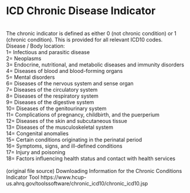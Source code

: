 <h1> <strong> ICD Chronic Disease Indicator </strong> </h1>
<br>
The chronic indicator is defined as either 0 (not chronic condition) or 1 (chronic condition).
This is provided for all relevant ICD10 codes.  
<br>
Disease / Body location: <br>
1= Infectious and parasitic disease<br>
2= Neoplasms<br>
3= Endocrine, nutritional, and metabolic diseases and immunity disorders<br>
4= Diseases of blood and blood-forming organs<br>
5= Mental disorders<br>
6= Diseases of the nervous system and sense organ<br>
7= Diseases of the circulatory system<br>
8= Diseases of the respiratory system<br>
9= Diseases of the digestive system<br>
10= Diseases of the genitourinary system<br>
11= Complications of pregnancy, childbirth, and the puerperium<br>
12= Diseases of the skin and subcutaneous tissue<br>
13= Diseases of the musculoskeletal system<br>
14= Congenital anomalies<br>
15= Certain conditions originating in the perinatal period<br>
16= Symptoms, signs, and ill-defined conditions<br>
17= Injury and poisoning<br>
18= Factors influencing health status and contact with health services<br>

<br>
(original file source) Downloading Information for the Chronic Conditions Indicator Tool
https://www.hcup-us.ahrq.gov/toolssoftware/chronic_icd10/chronic_icd10.jsp
